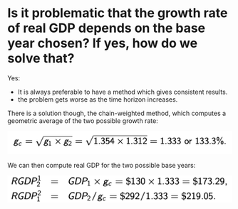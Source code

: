 # Is it problematic that the growth rate of real GDP depends on the base year chosen? If yes, how do we solve that?

Yes:

- It is always preferable to have a method which gives consistent results.
- the problem gets worse as the time horizon increases.

There is a solution though, the chain-weighted method, which computes a geometric average of the two possible growth rate:

![Untitled](Is%20it%20prob%20679bf/Untitled.png)

We can then compute real GDP for the two possible base years:

![Untitled](Is%20it%20prob%20679bf/Untitled%201.png)